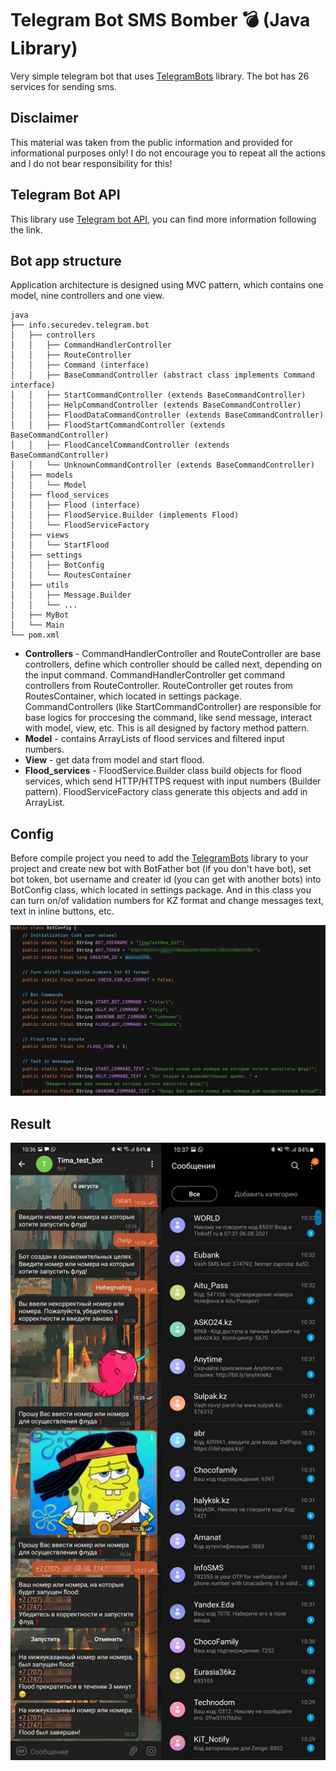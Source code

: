 ﻿# Telegram Bot SMS Bomber 💣 (Java Library) 
Very simple telegram bot that uses [TelegramBots](https://github.com/rubenlagus/TelegramBots) library. The bot has 26 services for sending sms.

## Disclaimer
This material was taken from the public information and provided for informational purposes only! I do not encourage you to repeat all the actions and I do not bear responsibility for this!

## Telegram Bot API
This library use [Telegram bot API](https://core.telegram.org/bots), you can find more information following the link.

## Bot app structure
Application architecture is designed using MVC pattern, which contains one model, nine controllers and one view.

```
java
├── info.securedev.telegram.bot
│   ├── controllers
│   │   ├── CommandHandlerController
│   │   ├── RouteController
│   │   ├── Command (interface)
│   │   ├── BaseCommandController (abstract class implements Command interface)
│   │   ├── StartCommandController (extends BaseCommandController)
│   │   ├── HelpCommandController (extends BaseCommandController)
│   │   ├── FloodDataCommandController (extends BaseCommandController)
│   │   ├── FloodStartCommandController (extends BaseCommandController)
│   │   ├── FloodCancelCommandController (extends BaseCommandController)
│   │   └── UnknownCommandController (extends BaseCommandController) 
│   ├── models
│   │   └── Model
│   ├── flood_services
│   │   ├── Flood (interface)
│   │   ├── FloodService.Builder (implements Flood)
│   │   └── FloodServiceFactory
│   ├── views
│   │   └── StartFlood
│   ├── settings
│   │   ├── BotConfig
│   │   └── RoutesContainer
│   ├── utils
│   │   ├── Message.Builder
│   │   └── ...
│   ├── MyBot
│   └── Main
└── pom.xml
```

- **Controllers** - CommandHandlerController and RouteController are base controllers, define which controller should be called next, depending on the input command. CommandHandlerController get command controllers from RouteController. RouteController get routes from RoutesContainer, which located in settings package. CommandСontrollers (like StartCommandController) are responsible for base logics for proccesing the command, like send message, interact with model, view, etc. This is all designed by factory method pattern.
- **Model** - contains ArrayLists of flood services and filtered input numbers.
- **View** - get data from model and start flood.
- **Flood_services** - FloodService.Builder class build objects for flood services, which send HTTP/HTTPS request with input numbers (Builder pattern). FloodServiceFactory class generate this objects and add in ArrayList.


## Config
Before compile project you need to add the [TelegramBots](https://github.com/rubenlagus/TelegramBots/wiki/Simple-Example) library to your project and create new bot with BotFather bot (if you don't have bot), set bot token, bot username and creater id (you can get with another bots) into BotConfig class, which located in settings package. And in this class you can turn on/of validation numbers for KZ format and change messages text, text in inline buttons, etc.

![](img/Bot_config.png)

## Result
![](img/Screen.png)
